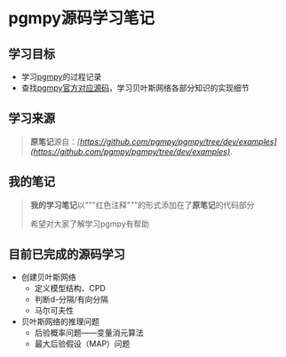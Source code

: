 # pgmpy源码学习笔记

## 学习目标
 - 学习[pgmpy](https://github.com/pgmpy/pgmpy)的过程记录
 - 查找[pgmpy官方对应源码](https://github.com/pgmpy/pgmpy/tree/dev/pgmpy)，学习贝叶斯网络各部分知识的实现细节

## 学习来源
> **原笔记**源自：*[https://github.com/pgmpy/pgmpy/tree/dev/examples](https://github.com/pgmpy/pgmpy/tree/dev/examples)*.

## 我的笔记
> **我的学习笔记**以"""红色注释"""的形式添加在了**原笔记**的代码部分
> 
> 希望对大家了解学习pgmpy有帮助

## 目前已完成的源码学习
 - 创建贝叶斯网络
   - 定义模型结构、CPD 
   - 判断d-分隔/有向分隔
   - 马尔可夫性 
 - 贝叶斯网络的推理问题
   - 后验概率问题——变量消元算法
   - 最大后验假设（MAP）问题

